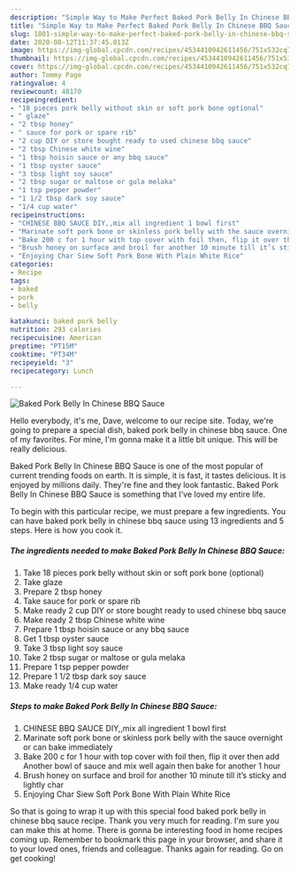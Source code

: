 ```yaml
---
description: "Simple Way to Make Perfect Baked Pork Belly In Chinese BBQ Sauce"
title: "Simple Way to Make Perfect Baked Pork Belly In Chinese BBQ Sauce"
slug: 1801-simple-way-to-make-perfect-baked-pork-belly-in-chinese-bbq-sauce
date: 2020-08-12T11:37:45.013Z
image: https://img-global.cpcdn.com/recipes/4534410942611456/751x532cq70/baked-pork-belly-in-chinese-bbq-sauce-recipe-main-photo.jpg
thumbnail: https://img-global.cpcdn.com/recipes/4534410942611456/751x532cq70/baked-pork-belly-in-chinese-bbq-sauce-recipe-main-photo.jpg
cover: https://img-global.cpcdn.com/recipes/4534410942611456/751x532cq70/baked-pork-belly-in-chinese-bbq-sauce-recipe-main-photo.jpg
author: Tommy Page
ratingvalue: 4
reviewcount: 48170
recipeingredient:
- "18 pieces pork belly without skin or soft pork bone optional"
- " glaze"
- "2 tbsp honey"
- " sauce for pork or spare rib"
- "2 cup DIY or store bought ready to used chinese bbq sauce"
- "2 tbsp Chinese white wine"
- "1 tbsp hoisin sauce or any bbq sauce"
- "1 tbsp oyster sauce"
- "3 tbsp light soy sauce"
- "2 tbsp sugar or maltose or gula melaka"
- "1 tsp pepper powder"
- "1 1/2 tbsp dark soy sauce"
- "1/4 cup water"
recipeinstructions:
- "CHINESE BBQ SAUCE DIY,,mix all ingredient 1 bowl first"
- "Marinate soft pork bone or skinless pork belly with the sauce overnight or can bake immediately"
- "Bake 200 c for 1 hour with top cover with foil then, flip it over then add Another bowl of sauce and mix well again then bake for another 1 hour"
- "Brush honey on surface and broil for another 10 minute till it’s sticky and lightly char"
- "Enjoying Char Siew Soft Pork Bone With Plain White Rice"
categories:
- Recipe
tags:
- baked
- pork
- belly

katakunci: baked pork belly 
nutrition: 293 calories
recipecuisine: American
preptime: "PT15M"
cooktime: "PT34M"
recipeyield: "3"
recipecategory: Lunch

---
```



![Baked Pork Belly In Chinese BBQ Sauce](https://img-global.cpcdn.com/recipes/4534410942611456/751x532cq70/baked-pork-belly-in-chinese-bbq-sauce-recipe-main-photo.jpg)

Hello everybody, it's me, Dave, welcome to our recipe site. Today, we're going to prepare a special dish, baked pork belly in chinese bbq sauce. One of my favorites. For mine, I'm gonna make it a little bit unique. This will be really delicious.



Baked Pork Belly In Chinese BBQ Sauce is one of the most popular of current trending foods on earth. It is simple, it is fast, it tastes delicious. It is enjoyed by millions daily. They're fine and they look fantastic. Baked Pork Belly In Chinese BBQ Sauce is something that I've loved my entire life.


To begin with this particular recipe, we must prepare a few ingredients. You can have baked pork belly in chinese bbq sauce using 13 ingredients and 5 steps. Here is how you cook it.

<!--inarticleads1-->

##### The ingredients needed to make Baked Pork Belly In Chinese BBQ Sauce:

1. Take 18 pieces pork belly without skin or soft pork bone (optional)
1. Take  glaze
1. Prepare 2 tbsp honey
1. Take  sauce for pork or spare rib
1. Make ready 2 cup DIY or store bought ready to used chinese bbq sauce
1. Make ready 2 tbsp Chinese white wine
1. Prepare 1 tbsp hoisin sauce or any bbq sauce
1. Get 1 tbsp oyster sauce
1. Take 3 tbsp light soy sauce
1. Take 2 tbsp sugar or maltose or gula melaka
1. Prepare 1 tsp pepper powder
1. Prepare 1 1/2 tbsp dark soy sauce
1. Make ready 1/4 cup water




<!--inarticleads2-->

##### Steps to make Baked Pork Belly In Chinese BBQ Sauce:

1. CHINESE BBQ SAUCE DIY,,mix all ingredient 1 bowl first
1. Marinate soft pork bone or skinless pork belly with the sauce overnight or can bake immediately
1. Bake 200 c for 1 hour with top cover with foil then, flip it over then add Another bowl of sauce and mix well again then bake for another 1 hour
1. Brush honey on surface and broil for another 10 minute till it’s sticky and lightly char
1. Enjoying Char Siew Soft Pork Bone With Plain White Rice




So that is going to wrap it up with this special food baked pork belly in chinese bbq sauce recipe. Thank you very much for reading. I'm sure you can make this at home. There is gonna be interesting food in home recipes coming up. Remember to bookmark this page in your browser, and share it to your loved ones, friends and colleague. Thanks again for reading. Go on get cooking!
